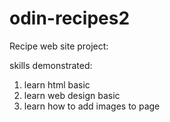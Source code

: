 # odin-recipes2
Recipe web site project:

skills demonstrated:
  1. learn html basic
  2. learn web design basic
  3. learn how to add images to page
  